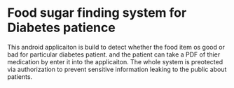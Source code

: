 # Food sugar finding system for Diabetes patience
This android applicaiton is build to detect whether the food item os good or bad for particular diabetes patient. and the patient can take a PDF of thier medication by enter it into the applicaiton. The whole system is preotected via authorization to prevent sensitive information leaking to the public about patients.
